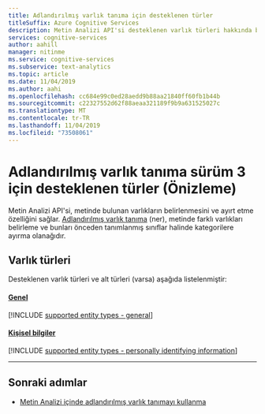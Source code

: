 ```yaml
---
title: Adlandırılmış varlık tanıma için desteklenen türler
titleSuffix: Azure Cognitive Services
description: Metin Analizi API'si desteklenen varlık türleri hakkında bilgi edinin.
services: cognitive-services
author: aahill
manager: nitinme
ms.service: cognitive-services
ms.subservice: text-analytics
ms.topic: article
ms.date: 11/04/2019
ms.author: aahi
ms.openlocfilehash: cc684e99c0ed28aedd9b88aa21840ff60fb1b44b
ms.sourcegitcommit: c22327552d62f88aeaa321189f9b9a631525027c
ms.translationtype: MT
ms.contentlocale: tr-TR
ms.lasthandoff: 11/04/2019
ms.locfileid: "73508061"
---
```

# <a name="supported-types-for-named-entity-recognition-version-3-preview"></a>Adlandırılmış varlık tanıma sürüm 3 için desteklenen türler (Önizleme)

Metin Analizi API'si, metinde bulunan varlıkların belirlenmesini ve ayırt etme özelliğini sağlar. [Adlandırılmış varlık tanıma](how-tos/text-analytics-how-to-entity-linking.md) (ner), metinde farklı varlıkları belirleme ve bunları önceden tanımlanmış sınıflar halinde kategorilere ayırma olanağıdır.

## <a name="entity-types"></a>Varlık türleri

Desteklenen varlık türleri ve alt türleri (varsa) aşağıda listelenmiştir:

#### <a name="generaltabgeneral"></a>[Genel](#tab/general)

[!INCLUDE [supported entity types - general](./includes/entity-types/general-entities.md)]

#### <a name="personal-informationtabpersonal"></a>[Kişisel bilgiler](#tab/personal)

[!INCLUDE [supported entity types - personally identifying information](./includes/entity-types/personal-information-entities.md)]

***

## <a name="next-steps"></a>Sonraki adımlar

* [Metin Analizi içinde adlandırılmış varlık tanımayı kullanma](how-tos/text-analytics-how-to-entity-linking.md)
